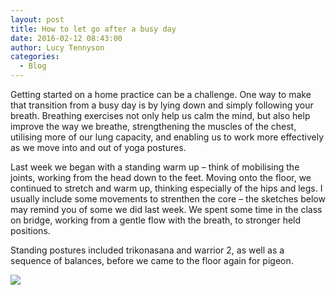 ```yaml
---
layout: post
title: How to let go after a busy day
date: 2016-02-12 08:43:00
author: Lucy Tennyson
categories:
  - Blog
---
```



Getting started on a home practice can be a challenge. One way to make that transition from a busy day is by lying down and simply following your breath. Breathing exercises not only help us calm the mind, but also help improve the way we breathe, strengthening the muscles of the chest, utilising more of our lung capacity, and enabling us to work more effectively as we move into and out of yoga postures.&nbsp;

Last week we began with a standing warm up – think of mobilising the joints, working from the head down to the feet. Moving onto the floor, we continued to stretch and warm up, thinking especially of the hips and legs. I usually include some movements to strenthen the core – the sketches below may remind you of some we did last week. We spent some time in the class on bridge, working from a gentle flow with the breath, to stronger held positions.

Standing postures included trikonasana and warrior 2, as well as a sequence of balances, before we came to the floor again for pigeon.

![](http://www.lucytennyson.com/userfiles/yogablog14Feb.jpg)